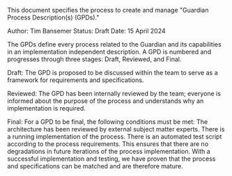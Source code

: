 This document specifies the process to create and manage "Guardian Process Description(s) (GPDs)."

Author: Tim Bansemer
Status: Draft
Date: 15 April 2024

The GPDs define every process related to the Guardian and its capabilities in an implementation independent description.
A GPD is numbered and progresses through three stages: Draft, Reviewed, and Final.

Draft:
The GPD is proposed to be discussed within the team to serve as a framework for requirements and specifications.

Reviewed:
The GPD has been internally reviewed by the team; everyone is informed about the purpose of the process and understands why an implementation is required.

Final:
For a GPD to be final, the following conditions must be met:
The architecture has been reviewed by external subject matter experts.
There is a running implementation of the process.
There is an automated test script according to the process requirements. This ensures that there are no degradations in future iterations of the process implementation. With a successful implementation and testing, we have proven that the process and specifications can be matched and are therefore mature.
